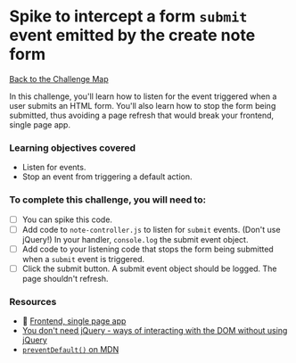 # Spike to intercept a form `submit` event emitted by the create note form

[Back to the Challenge Map](00_challenge_track.md)

In this challenge, you'll learn how to listen for the event triggered when a user submits an HTML form.  You'll also learn how to stop the form being submitted, thus avoiding a page refresh that would break your frontend, single page app.

### Learning objectives covered

- Listen for events.
- Stop an event from triggering a default action.

### To complete this challenge, you will need to:

- [ ] You can spike this code.
- [ ] Add code to `note-controller.js` to listen for `submit` events.  (Don't use jQuery!)  In your handler, `console.log` the submit event object.
- [ ] Add code to your listening code that stops the form being submitted when a `submit` event is triggered.
- [ ] Click the submit button.  A submit event object should be logged.  The page shouldn't refresh.

### Resources

- :pill: [Frontend, single page app](https://github.com/makersacademy/course/blob/master/pills/frontend_single_page_app.md)
- [You don't need jQuery - ways of interacting with the DOM without using jQuery](http://blog.garstasio.com/you-dont-need-jquery/)
- [`preventDefault()` on MDN](https://developer.mozilla.org/en/docs/Web/API/Event/preventDefault)



